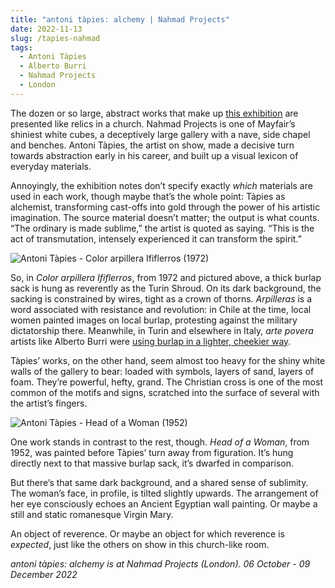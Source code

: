 ```yaml
---
title: "antoni tàpies: alchemy | Nahmad Projects"
date: 2022-11-13
slug: /tapies-nahmad
tags:
  - Antoni Tàpies
  - Alberto Burri
  - Nahmad Projects
  - London
---
```


The dozen or so large, abstract works that make up [this exhibition](https://nahmadprojects.com/exhibition/antoni-tapies-alchemy/) are presented like relics in a church. Nahmad Projects is one of Mayfair’s shiniest white cubes, a deceptively large gallery with a nave, side chapel and benches. Antoni Tàpies, the artist on show, made a decisive turn towards abstraction early in his career, and built up a visual lexicon of everyday materials.

Annoyingly, the exhibition notes don’t specify exactly *which* materials are used in each work, though maybe that’s the whole point: Tàpies as alchemist, transforming cast-offs into gold through the power of his artistic imagination. The source material doesn’t matter; the output is what counts. “The ordinary is made sublime,” the artist is quoted as saying. “This is the act of transmutation, intensely experienced it can transform the spirit.” 

![Antoni Tàpies - Color arpillera Ififlerros (1972)](/tapies-nahmad-1.jpeg)

So, in *Color arpillera Ififlerros*, from 1972 and pictured above, a thick burlap sack is hung as reverently as the Turin Shroud. On its dark background, the sacking is constrained by wires, tight as a crown of thorns. *Arpilleras* is a word associated with resistance and revolution: in Chile at the time, local women painted images on local burlap, protesting against the military dictatorship there. Meanwhile, in Turin and elsewhere in Italy, *arte povera* artists like Alberto Burri were [using burlap in a lighter, cheekier way](https://www.guggenheim.org/blogs/checklist/how-alberto-burri-brought-power-to-a-humble-everyday-fabric).

Tàpies’ works, on the other hand, seem almost too heavy for the shiny white walls of the gallery to bear: loaded with symbols, layers of sand, layers of foam. They’re powerful, hefty, grand. The Christian cross is one of the most common of the motifs and signs, scratched into the surface of several with the artist’s fingers. 

![Antoni Tàpies - Head of a Woman (1952)](/tapies-nahmad-2.jpeg)

One work stands in contrast to the rest, though. *Head of a Woman*, from 1952, was painted before Tàpies’ turn away from figuration. It’s hung directly next to that massive burlap sack, it’s dwarfed in comparison.

But there’s that same dark background, and a shared sense of sublimity. The woman’s face, in profile, is tilted slightly upwards. The arrangement of her eye consciously echoes an Ancient Egyptian wall painting. Or maybe a still and static romanesque Virgin Mary. 

An object of reverence. Or maybe an object for which reverence is *expected*, just like the others on show in this church-like room.

*antoni tàpies: alchemy is at Nahmad Projects (London). 06 October - 09 December 2022*
